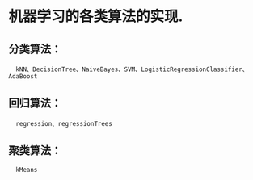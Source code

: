 # 机器学习的各类算法的实现.

## 分类算法：
      kNN、DecisionTree、NaiveBayes、SVM、LogisticRegressionClassifier、AdaBoost
## 回归算法：
      regression、regressionTrees
## 聚类算法：
      kMeans
